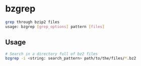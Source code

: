 # bzgrep

```bash
grep through bzip2 files
usage: bzgrep [grep_options] pattern [files]
```

## Usage

```bash
# Search in a directory full of bz2 files
bzgrep -i <string: search_pattern> path/to/the/files/*.bz2
```
